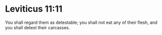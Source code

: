 # Leviticus 11:11

You shall regard them as detestable; you shall not eat any of their flesh, and you shall detest their carcasses.
